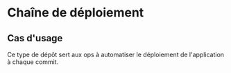 Chaîne de déploiement
=====================

Cas d'usage
-----------

Ce type de dépôt sert aux ops à automatiser le déploiement de l'application à chaque commit.